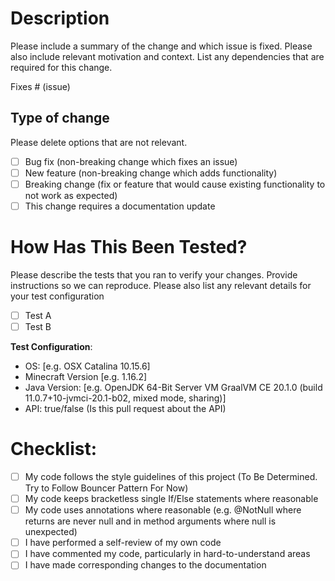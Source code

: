 # Description

Please include a summary of the change and which issue is fixed. Please also include relevant motivation and context. List any dependencies that are required for this change.

Fixes # (issue)

## Type of change

Please delete options that are not relevant.

- [ ] Bug fix (non-breaking change which fixes an issue)
- [ ] New feature (non-breaking change which adds functionality)
- [ ] Breaking change (fix or feature that would cause existing functionality to not work as expected)
- [ ] This change requires a documentation update

# How Has This Been Tested?

Please describe the tests that you ran to verify your changes. Provide instructions so we can reproduce. Please also list any relevant details for your test configuration

- [ ] Test A
- [ ] Test B

**Test Configuration**:
- OS: [e.g. OSX Catalina 10.15.6]
- Minecraft Version [e.g. 1.16.2]
- Java Version: [e.g. OpenJDK 64-Bit Server VM GraalVM CE 20.1.0 (build 11.0.7+10-jvmci-20.1-b02, mixed mode, sharing)]
- API: true/false (Is this pull request about the API)

# Checklist:

- [ ] My code follows the style guidelines of this project (To Be Determined. Try to Follow Bouncer Pattern For Now)
- [ ] My code keeps bracketless single If/Else statements where reasonable
- [ ] My code uses annotations where reasonable (e.g. @NotNull where returns are never null and in method arguments where null is unexpected)
- [ ] I have performed a self-review of my own code
- [ ] I have commented my code, particularly in hard-to-understand areas
- [ ] I have made corresponding changes to the documentation

